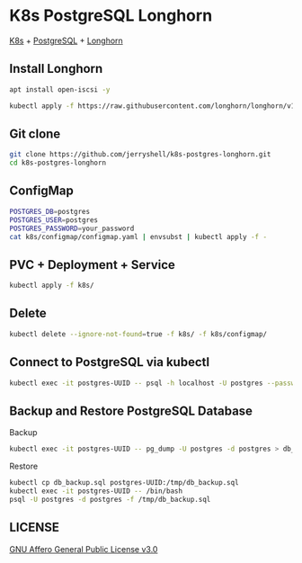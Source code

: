 # K8s PostgreSQL Longhorn

[K8s](https://kubernetes.io/) + [PostgreSQL](https://www.postgresql.org/) + [Longhorn](https://longhorn.io/)

## Install Longhorn

```bash
apt install open-iscsi -y
```

```bash
kubectl apply -f https://raw.githubusercontent.com/longhorn/longhorn/v1.6.1/deploy/longhorn.yaml
```

## Git clone

```bash
git clone https://github.com/jerryshell/k8s-postgres-longhorn.git
cd k8s-postgres-longhorn
```

## ConfigMap

```bash
POSTGRES_DB=postgres
POSTGRES_USER=postgres
POSTGRES_PASSWORD=your_password
cat k8s/configmap/configmap.yaml | envsubst | kubectl apply -f -
```

## PVC + Deployment + Service

```bash
kubectl apply -f k8s/
```

## Delete

```bash
kubectl delete --ignore-not-found=true -f k8s/ -f k8s/configmap/
```

## Connect to PostgreSQL via kubectl

```bash
kubectl exec -it postgres-UUID -- psql -h localhost -U postgres --password -p 5432 postgres
```

## Backup and Restore PostgreSQL Database

Backup

```bash
kubectl exec -it postgres-UUID -- pg_dump -U postgres -d postgres > db_backup.sql
```

Restore

```bash
kubectl cp db_backup.sql postgres-UUID:/tmp/db_backup.sql
kubectl exec -it postgres-UUID -- /bin/bash
psql -U postgres -d postgres -f /tmp/db_backup.sql
```

## LICENSE

[GNU Affero General Public License v3.0](https://choosealicense.com/licenses/agpl-3.0/)
